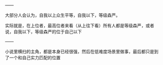 ——

大部分人会认为，自我以上众生平等，自我以下，等级森严。

实际就是，在上位者，最高位者来看（从上往下看）所有人都是等级森严，或者说，自我以下，等级森严的位于自己以下

——

小说里横扫的主角，都是本身已经很强，然后在低难度场景里做事，最后都只是到了一个和自己实力匹配的位置